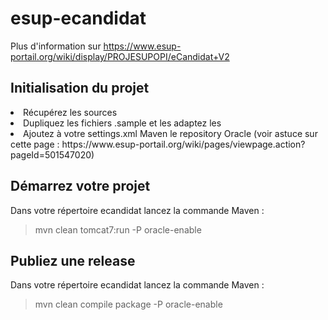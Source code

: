esup-ecandidat
===================

Plus d'information sur https://www.esup-portail.org/wiki/display/PROJESUPOPI/eCandidat+V2

Initialisation du projet
--------------------------------
<li>Récupérez les sources
<li>Dupliquez les fichiers .sample et les adaptez les
<li>Ajoutez à votre settings.xml Maven le repository Oracle (voir astuce sur cette page : https://www.esup-portail.org/wiki/pages/viewpage.action?pageId=501547020)

Démarrez votre projet
--------------------------------
Dans votre répertoire ecandidat lancez la commande Maven : 
>mvn clean  tomcat7:run -P oracle-enable

Publiez une release
----------------------------
Dans votre répertoire ecandidat lancez la commande Maven : 
>mvn clean compile package -P oracle-enable